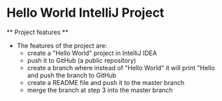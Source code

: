 # Hello World IntelliJ Project

** Project features **

* The features of the project are:
	* create a "Hello World" project in IntelliJ IDEA
	* push it to GitHub (a public repository)
	* create a branch where instead of "Hello World" it will print "Hello
	<YOUR NAME> and push the branch to GitHub
	* create a README file and push it to the master branch
	* merge the branch at step 3 into the master branch
